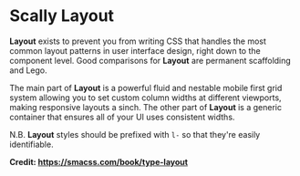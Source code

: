 ﻿# Scally Layout

**Layout** exists to prevent you from writing CSS that handles the most common layout patterns in
user interface design, right down to the component level. Good comparisons for **Layout** are
permanent scaffolding and Lego.

The main part of **Layout** is a powerful fluid and nestable mobile first grid system allowing you
to set custom column widths at different viewports, making responsive layouts a sinch. The other
part of **Layout** is a generic container that ensures all of your UI uses consistent widths.

N.B. **Layout** styles should be prefixed with `l-` so that they're easily identifiable.

**Credit: <https://smacss.com/book/type-layout>**